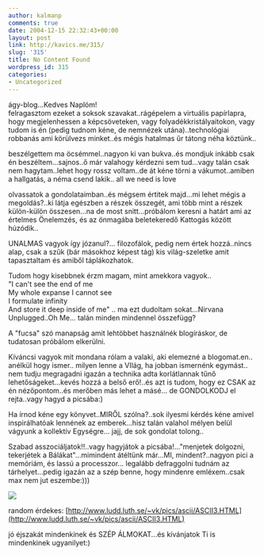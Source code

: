 ```yaml
---
author: kalmanp
comments: true
date: 2004-12-15 22:32:43+00:00
layout: post
link: http://kavics.me/315/
slug: '315'
title: No Content Found
wordpress_id: 315
categories:
- Uncategorized
---
```


ágy-blog...Kedves Naplóm!  
felragasztom ezeket a soksok szavakat..rágépelem a virtuális papírlapra, hogy megjelenhessen a képcsöveteken, vagy folyadékkristályaitokon, vagy tudom is én (pedig tudnom kéne, de nemnézek utána)..technológiai robbanás ami körülvezs minket..és mégis hatalmas űr tátong néha köztünk..




beszélgettem ma öcsémmel..nagyon ki van bukva..és mondjuk inkább csak én beszéltem...sajnos..ő már valahogy kérdezni sem tud...vagy talán csak nem hagytam..lehet hogy rossz voltam..de át kéne törni a vákumot..amiben a hallgatás, a néma csend lakik.. all we need is love




olvassatok a gondolataimban..és mégsem értitek majd...mi lehet mégis a megoldás?..ki látja egészben a részek összegét, ami több mint a részek külön-külön összesen...na de most snitt...próbálom keresni a határt ami az értelmes Önelemzés, és az önmagába beletekeredő Kattogás között húzódik..




UNALMAS vagyok így józanul?... filozofálok, pedig nem értek hozzá..nincs alap, csak a szűk (bár másokhoz képest tág) kis világ-szeletke amit tapasztaltam és amiből táplákozhatok.




Tudom hogy kisebbnek érzm magam, mint amekkora vagyok..  
"I can't see the end of me  
My whole expanse I cannot see  
I formulate infinity  
And store it deep inside of me" .. ma ezt dudoltam sokat...Nirvana Unplugged..Oh Me... talán minden mindennel összefügg?




A "fucsa" szó manapság amit lehtöbbet használnék blogíráskor, de tudatosan próbálom elkerülni.




Kíváncsi vagyok mit mondana rólam a valaki, aki elemezné a blogomat.en.. anélkül hogy ismer.. milyen lenne a VIlág, ha jobban ismernénk egymást.. nem tudju megragadni igazán a technika adta korlátlannak tűnő lehetőságeket...kevés hozzá a belső erő!..és azt is tudom, hogy ez CSAK az én nézőpontom..és merőben más lehet a másé... de GONDOLKODJ el rejta..vagy hagyd a picsába:)




Ha írnod kéne egy könyvet..MIRŐL szólna?..sok ilyesmi kérdés kéne amivel inspirálhatóak lennének az emberek...hisz talán valahol mélyen belül vágyunk a kollektív Egységre... jajj, de sok gondolat tolong..




Szabad asszociáljatok!!..vagy hagyjátok a picsába!..."menjetek dolgozni, tekerjétek a Bálákat"...mimindent átéltünk már...MI, mindent?..nagyon pici a memóriám, és lassú a processzor... legalább defraggolni tudnám az tárhelyet...pedig igazán az a szép benne, hogy mindenre emléxem..csak max nem jut eszembe:)))




![](http://kavics.freeblog.hu/Files/defrag.jpg)




random érdekes: [http://www.ludd.luth.se/~vk/pics/ascii/ASCII3.HTML](http://www.ludd.luth.se/~vk/pics/ascii/ASCII3.HTML)




jó éjszakát mindenkinek és SZÉP ÁLMOKAT...és kívánjatok Ti is mindenkinek ugyanilyet:)
